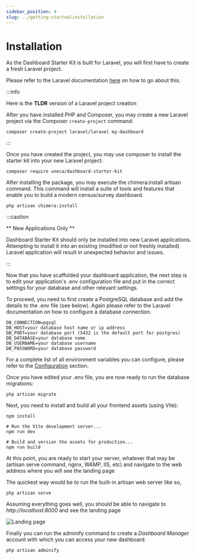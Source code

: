 ```yaml
---
sidebar_position: 4
slug: ../getting-started/installation
---
```


# Installation

As the Dashboard Starter Kit is built for Laravel, you will first have to create a fresh Laravel project.

Please refer to the Laravel documentation [here](https://laravel.com/docs/installation) on how to go about this.

:::info

Here is the **TLDR** version of a Laravel project creation

After you have installed PHP and Composer, you may create a new Laravel project via the Composer `create-project` command:

```
composer create-project laravel/laravel my-dashboard
```
:::

Once you have created the project, you may use composer to install the starter kit into your new Laravel project:

```
composer require uneca/dashboard-starter-kit
```

After installing the package, you may execute the chimera:install artisan command. This command will install a suite of tools and features that enable you to build
a modern census/survey dashboard.

```
php artisan chimera:install
```

:::caution

** New Applications Only **

Dashboard Starter Kit should only be installed into new Laravel applications. Attempting to install it into an existing (modified or not freshly installed) Laravel application will result in unexpected behavior and issues.

:::

Now that you have scaffolded your dashboard application, the next step is to edit your application's .env configuration file and put in the correct settings for your database and other relevant settings.

To proceed, you need to first create a PostgreSQL database and add the details to the .env file (see below). Again please refer to the Laravel documentation on how to configure a database connection.

```
DB_CONNECTION=pgsql
DB_HOST=your database host name or ip address
DB_PORT=your database port (5432 is the default port for postgres)
DB_DATABASE=your database name
DB_USERNAME=your database username
DB_PASSWORD=your database password
```

For a complete list of all environment variables you can configure, please refer to the [Configuration](/docs/developer/getting-started/configuration) section.

Once you have edited your .env file, you are now ready to run the database migrations:

```
php artisan migrate
```

Next, you need to install and build all your frontend assets (using Vite):

```
npm install

# Run the Vite development server...
npm run dev
 
# Build and version the assets for production...
npm run build
```

At this point, you are ready to start your server, whatever that may be (artisan serve command, nginx, WAMP, IIS, etc) and navigate to the web address where you will see the landing page

The quickest way would be to run the built-in artisan web server like so,

```
php artisan serve
```
Assuming everything goes well, you should be able to navigate to *http://localhost:8000* and see the landing page

![Landing page](/img/developer/landing.png)

Finally you can run the adminify command to create a _Dashboard Manager_ account with which you can access your new dashboard.

```
php artisan adminify
```

